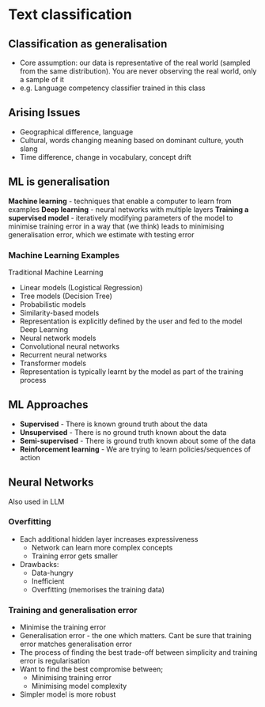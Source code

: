 # Text classification

## Classification as generalisation
- Core assumption: our data is representative of the real world (sampled from the same distribution). You are never observing the real world, only a sample of it
- e.g. Language competency classifier trained in this class

## Arising Issues
- Geographical difference, language
- Cultural, words changing meaning based on dominant culture, youth slang
- Time difference, change in vocabulary, concept drift

## ML is generalisation
**Machine learning** - techniques that enable a computer to learn from examples
**Deep learning** - neural networks with multiple layers
**Training a supervised model** -  iteratively modifying parameters of the model to minimise training error in a way that (we think) leads to minimising generalisation error, which we estimate with testing error

### Machine Learning Examples
Traditional Machine Learning
- Linear models (Logistical Regression)
- Tree models (Decision Tree)
- Probabilistic models 
- Similarity-based models
- Representation is explicitly defined by the user and fed to the model
Deep Learning
- Neural network models
- Convolutional neural networks
- Recurrent neural networks
- Transformer models
- Representation is typically learnt by the model as part of the training process

## ML Approaches
- **Supervised** - There is known ground truth about the data
- **Unsupervised** - There is no ground truth known about the data
- **Semi-supervised** - There is ground truth known about some of the data
- **Reinforcement learning** - We are trying to learn policies/sequences of action

## Neural Networks
Also used in LLM
### Overfitting
- Each additional hidden layer increases expressiveness
	- Network can learn more complex concepts
	- Training error gets smaller
- Drawbacks:
	- Data-hungry
	- Inefficient
	- Overfitting (memorises the training data)

### Training and generalisation error
- Minimise the training error
- Generalisation error - the one which matters. Cant be sure that training error matches generalisation error
- The process of finding the best trade-off between simplicity and training error is regularisation
- Want to find the best compromise between;
	- Minimising training error
	- Minimising model complexity
- Simpler model is more robust